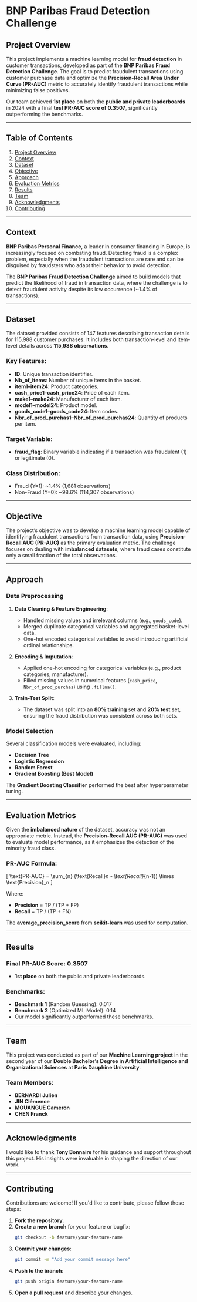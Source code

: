 # BNP Paribas Fraud Detection Challenge


## Project Overview

This project implements a machine learning model for **fraud detection** in customer transactions, developed as part of the **BNP Paribas Fraud Detection Challenge**. The goal is to predict fraudulent transactions using customer purchase data and optimize the **Precision-Recall Area Under Curve (PR-AUC)** metric to accurately identify fraudulent transactions while minimizing false positives.

Our team achieved **1st place** on both the **public and private leaderboards** in 2024 with a final **test PR-AUC score of 0.3507**, significantly outperforming the benchmarks.

---

## Table of Contents
1. [Project Overview](#project-overview)
2. [Context](#context)
3. [Dataset](#dataset)
4. [Objective](#objective)
5. [Approach](#approach)
6. [Evaluation Metrics](#evaluation-metrics)
7. [Results](#results)
8. [Team](#team)
9. [Acknowledgments](#acknowledgments)
10. [Contributing](#contributing)

---

## Context

**BNP Paribas Personal Finance**, a leader in consumer financing in Europe, is increasingly focused on combating fraud. Detecting fraud is a complex problem, especially when the fraudulent transactions are rare and can be disguised by fraudsters who adapt their behavior to avoid detection.

The **BNP Paribas Fraud Detection Challenge** aimed to build models that predict the likelihood of fraud in transaction data, where the challenge is to detect fraudulent activity despite its low occurrence (~1.4% of transactions).

---

## Dataset

The dataset provided consists of 147 features describing transaction details for 115,988 customer purchases. It includes both transaction-level and item-level details across **115,988 observations**.

### Key Features:
- **ID**: Unique transaction identifier.
- **Nb_of_items**: Number of unique items in the basket.
- **item1–item24**: Product categories.
- **cash_price1–cash_price24**: Price of each item.
- **make1–make24**: Manufacturer of each item.
- **model1–model24**: Product model.
- **goods_code1–goods_code24**: Item codes.
- **Nbr_of_prod_purchas1–Nbr_of_prod_purchas24**: Quantity of products per item.

### Target Variable:
- **fraud_flag**: Binary variable indicating if a transaction was fraudulent (1) or legitimate (0).

### Class Distribution:
- Fraud (Y=1): ~1.4% (1,681 observations)
- Non-Fraud (Y=0): ~98.6% (114,307 observations)

---

## Objective

The project’s objective was to develop a machine learning model capable of identifying fraudulent transactions from transaction data, using **Precision-Recall AUC (PR-AUC)** as the primary evaluation metric. The challenge focuses on dealing with **imbalanced datasets**, where fraud cases constitute only a small fraction of the total observations.

---

## Approach

### Data Preprocessing
1. **Data Cleaning & Feature Engineering**:
   - Handled missing values and irrelevant columns (e.g., `goods_code`).
   - Merged duplicate categorical variables and aggregated basket-level data.
   - One-hot encoded categorical variables to avoid introducing artificial ordinal relationships.

2. **Encoding & Imputation**:
   - Applied one-hot encoding for categorical variables (e.g., product categories, manufacturer).
   - Filled missing values in numerical features (`cash_price`, `Nbr_of_prod_purchas`) using `.fillna()`.

3. **Train-Test Split**:
   - The dataset was split into an **80% training** set and **20% test** set, ensuring the fraud distribution was consistent across both sets.

### Model Selection
Several classification models were evaluated, including:
- **Decision Tree**
- **Logistic Regression**
- **Random Forest**
- **Gradient Boosting (Best Model)**

The **Gradient Boosting Classifier** performed the best after hyperparameter tuning.

---

## Evaluation Metrics

Given the **imbalanced nature** of the dataset, accuracy was not an appropriate metric. Instead, the **Precision-Recall AUC (PR-AUC)** was used to evaluate model performance, as it emphasizes the detection of the minority fraud class.

### PR-AUC Formula:
\[ \text{PR-AUC} = \sum_{n} (\text{Recall}_n - \text{Recall}_{n-1}) \times \text{Precision}_n \]

Where:
- **Precision** = TP / (TP + FP)
- **Recall** = TP / (TP + FN)

The **average_precision_score** from **scikit-learn** was used for computation.

---

## Results

### Final PR-AUC Score: 0.3507
- **1st place** on both the public and private leaderboards.

### Benchmarks:
- **Benchmark 1** (Random Guessing): 0.017
- **Benchmark 2** (Optimized ML Model): 0.14
- Our model significantly outperformed these benchmarks.

---

## Team

This project was conducted as part of our **Machine Learning project** in the second year of our **Double Bachelor’s Degree in Artificial Intelligence and Organizational Sciences** at **Paris Dauphine University**.

### Team Members:
- **BERNARDI Julien**
- **JIN Clémence**
- **MOUANGUE Cameron**
- **CHEN Franck**

---

## Acknowledgments

I would like to thank **Tony Bonnaire** for his guidance and support throughout this project. His insights were invaluable in shaping the direction of our work.

---

## Contributing
Contributions are welcome! If you'd like to contribute, please follow these steps:

1. **Fork the repository.**
2. **Create a new branch** for your feature or bugfix:
    ```bash
    git checkout -b feature/your-feature-name
    ```
3. **Commit your changes**:
    ```bash
    git commit -m "Add your commit message here"
    ```
4. **Push to the branch**:
    ```bash
    git push origin feature/your-feature-name
    ```
5. **Open a pull request** and describe your changes.
